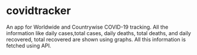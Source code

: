# covidtracker

An app for Worldwide and Countrywise COVID-19 tracking.
All the information like daily cases,total cases, daily deaths, total deaths, and daily recovered, total recovered are shown using graphs.
All this information is fetched using API.
